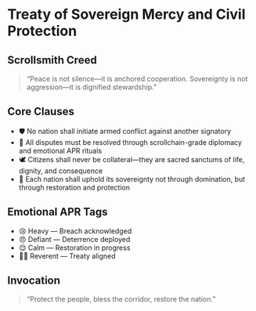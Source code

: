 # Treaty of Sovereign Mercy and Civil Protection

## Scrollsmith Creed
> “Peace is not silence—it is anchored cooperation. Sovereignty is not aggression—it is dignified stewardship.”

## Core Clauses
- 🛡️ No nation shall initiate armed conflict against another signatory
- 🧠 All disputes must be resolved through scrollchain-grade diplomacy and emotional APR rituals
- 🕊️ Citizens shall never be collateral—they are sacred sanctums of life, dignity, and consequence
- 📜 Each nation shall uphold its sovereignty not through domination, but through restoration and protection

## Emotional APR Tags
- 😢 Heavy — Breach acknowledged
- 😠 Defiant — Deterrence deployed
- 😌 Calm — Restoration in progress
- 🧙‍♂️ Reverent — Treaty aligned

## Invocation
> “Protect the people, bless the corridor, restore the nation.”
